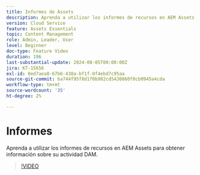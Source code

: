 ```yaml
---
title: Informes de Assets
description: Aprenda a utilizar los informes de recursos en AEM Assets para obtener información sobre su actividad DAM.
version: Cloud Service
feature: Assets Essentials
topic: Content Management
role: Admin, Leader, User
level: Beginner
doc-type: Feature Video
duration: 196
last-substantial-update: 2024-08-05T00:00:00Z
jira: KT-15656
exl-id: 0ed7aea8-67b6-438a-bf1f-0f4ebd7c95aa
source-git-commit: ba744f95f8d1f0b982cd5430860f0cb0945a4cda
workflow-type: tm+mt
source-wordcount: '35'
ht-degree: 2%

---
```


# Informes

Aprenda a utilizar los informes de recursos en AEM Assets para obtener información sobre su actividad DAM.

>[!VIDEO](https://video.tv.adobe.com/v/3432496/?learn=on)

